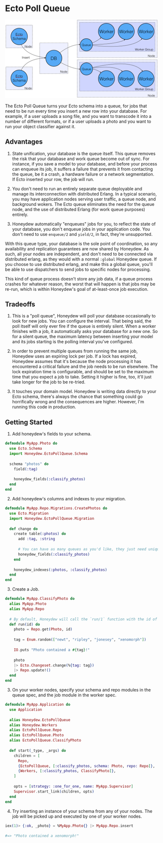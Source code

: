 # Ecto Poll Queue
![ecto poll queue](ecto_poll_queue.png)

The Ecto Poll Queue turns your Ecto schema into a queue, for jobs that need to be run every time you insert a new row into your database. For example, if a user uploads a song file, and you want to transcode it into a number of different formats, or if a user uploads a photo and you want to run your object classifier against it.

## Advantages

1. State unification, your database is the queue itself. This queue removes the risk that your database and work queue become out of sync. For instance, if you save a model to your database, and before your process can enqueue its job, it suffers a failure that prevents it from contacting the queue, be it a crash, a hardware failure or a network segmentation. If Ecto inserted your row, the job will run.

2. You don't need to run an entirely separate queue deployable and manage its interconnection with distributed Erlang. In a typical scenario, you may have application nodes serving user traffic, a queue node, and background wokers. The Ecto queue eliminates the need for the queue node, and the use of distributed Erlang (for work queue purposes) entirely.

3. Honeydew automatically "enqueues" jobs for you, to reflect the state of your database, you don't enqueue jobs in your application code. 
You don't need to use `enqueue/2` and `yield/2`, in fact, they're unsupported.

With this queue type, your database is the sole point of coordination, so any availability and replication guarantees are now shared by Honeydew. As such, all your nodes are independent, and don't need to be connected via distributed erlang, as they would with a normal `:global` Honeydew queue. If you choose to use distributed erlang, and make this a global queue, you'll be able to use dispatchers to send jobs to specific nodes for processing.

This kind of queue process doesn't store any job data, if a queue process crashes for whatever reason, the worst that will happen is that jobs may be re-run, which is within Honeydew's goal of at-least-once job execution.

## Tradeoffs

1. This is a "poll queue", Honeydew will poll your database occasionally to look for new jobs. You can configure the interval. That being said, the poll itself will only ever fire if the queue is entirely silent. When a worker finishes with a job, it automatically asks your database for a new one. So for a silent queue, the maximum latency between inserting your model and its jobs starting is the polling interval you've configured.

2. In order to prevent multiple queues from running the same job, Honeydew uses an expiring lock per job. If a lock has expired, Honeydew assumes that it's because the node processing it has encountered a critical failure and the job needs to be run elsewhere. The lock expiration time is configurable, and should be set to the maximum time that you expect a job to take. Setting it higher is fine, too, it'll just take longer for the job to be re-tried.

3. It touches your domain model. Honeydew is writing data directly to your Ecto schema, there's always the chance that something could go horrifically wrong and the consequences are higher. However, I'm running this code in production.


## Getting Started

1. Add honeydew's fields to your schema.
  ```elixir
  defmodule MyApp.Photo do
    use Ecto.Schema
    import Honeydew.EctoPollQueue.Schema

    schema "photos" do
      field(:tag)

      honeydew_fields(:classify_photos)
    end
  end
  ```

2. Add honeydew's columns and indexes to your migration.
  ```elixir
  defmodule MyApp.Repo.Migrations.CreatePhotos do
    use Ecto.Migration
    import Honeydew.EctoPollQueue.Migration

    def change do
      create table(:photos) do
        add :tag, :string

        # You can have as many queues as you'd like, they just need unique names.
        honeydew_fields(:classify_photos)
      end

      honeydew_indexes(:photos, :classify_photos)
    end
  end
  ```
  
3. Create a Job.
  ```elixir
  defmodule MyApp.ClassifyPhoto do
    alias MyApp.Photo
    alias MyApp.Repo

    # By default, Honeydew will call the `run/1` function with the id of your newly inserted row.
    def run(id) do
      photo = Repo.get(Photo, id)

      tag = Enum.random(["newt", "ripley", "jonesey", "xenomorph"])
      
      IO.puts "Photo contained a #{tag}!"

      photo
      |> Ecto.Changeset.change(%{tag: tag})
      |> Repo.update!()
    end
  end

```

3. On your worker nodes, specify your schema and repo modules in the queue spec, and the job module in the worker spec.

  ```elixir
  defmodule MyApp.Application do
    use Application

    alias Honeydew.EctoPollQueue
    alias Honeydew.Workers
    alias EctoPollQueue.Repo
    alias EctoPollQueue.Photo
    alias EctoPollQueue.ClassifyPhoto

    def start(_type, _args) do
      children = [
        Repo,
        {EctoPollQueue, [:classify_photos, schema: Photo, repo: Repo]},
        {Workers, [:classify_photos, ClassifyPhoto]},
      ]

      opts = [strategy: :one_for_one, name: MyApp.Supervisor]
      Supervisor.start_link(children, opts)
    end
  end
  ```

4. Try inserting an instance of your schema from any of your nodes. The job will be picked up and executed by one of your worker nodes.
```elixir
iex(1)> {:ok, _photo} = %MyApp.Photo{} |> MyApp.Repo.insert

#=> "Photo contained a xenomorph!"
```
